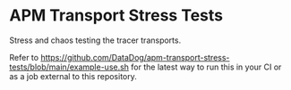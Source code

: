 # APM Transport Stress Tests

Stress and chaos testing the tracer transports.

Refer to https://github.com/DataDog/apm-transport-stress-tests/blob/main/example-use.sh for the latest way to run this in your CI or as a job external to this repository.
